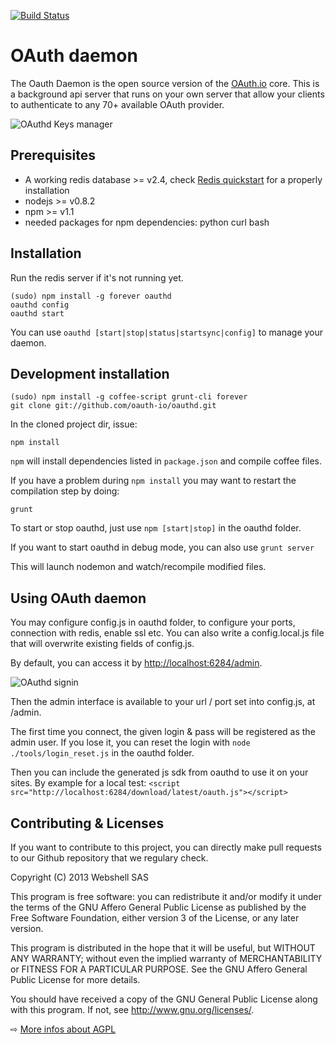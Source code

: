<a href="http://travis-ci.org/oauth-io/oauthd"><img src="https://secure.travis-ci.org/oauth-io/oauthd.png" alt="Build Status" style="max-width:100%;"></a>

# OAuth daemon

The Oauth Daemon is the open source version of the [OAuth.io](https://oauth.io) core. This is a background api server that runs on your own server that allow your clients to authenticate to any 70+ available OAuth provider.

![OAuthd Keys manager](https://oauth.io/img/oauthd-keymanager.png "Keys manager")

## Prerequisites

- A working redis database >= v2.4, check [Redis quickstart](http://redis.io/topics/quickstart) for a properly installation
- nodejs >= v0.8.2
- npm >= v1.1
- needed packages for npm dependencies: python curl bash

## Installation

Run the redis server if it's not running yet.

	(sudo) npm install -g forever oauthd
	oauthd config
	oauthd start

You can use `oauthd [start|stop|status|startsync|config]` to manage your daemon.

## Development installation

    (sudo) npm install -g coffee-script grunt-cli forever
    git clone git://github.com/oauth-io/oauthd.git

In the cloned project dir, issue:

    npm install

`npm` will install dependencies listed in `package.json` and compile coffee files.

If you have a problem during `npm install` you may want to restart the compilation step by doing:

	grunt

To start or stop oauthd, just use
`npm [start|stop]` in the oauthd folder.

If you want to start oauthd in debug mode, you can also use `grunt server`

This will launch nodemon and watch/recompile modified files.


## Using OAuth daemon

You may configure config.js in oauthd folder, to configure your ports, connection with redis, enable ssl etc.
You can also write a config.local.js file that will overwrite existing fields of config.js.

By default, you can access it by [http://localhost:6284/admin](http://localhost:6284/admin).

![OAuthd signin](https://oauth.io/img/oauthd-signin.png "OAuthd")

Then the admin interface is available to your url / port set into config.js, at /admin.

The first time you connect, the given login & pass will be registered as the admin user. If you lose it, you can reset the login with `node ./tools/login_reset.js` in the oauthd folder.

Then you can include the generated js sdk from oauthd to use it on your sites. By example for a local test:
`<script src="http://localhost:6284/download/latest/oauth.js"></script>`


## Contributing & Licenses

If you want to contribute to this project, you can directly make pull requests to our Github repository that we regulary check.

Copyright (C) 2013 Webshell SAS

This program is free software: you can redistribute it and/or modify
it under the terms of the GNU Affero General Public License as published by
the Free Software Foundation, either version 3 of the License, or
any later version.

This program is distributed in the hope that it will be useful,
but WITHOUT ANY WARRANTY; without even the implied warranty of
MERCHANTABILITY or FITNESS FOR A PARTICULAR PURPOSE. See the
GNU Affero General Public License for more details.

You should have received a copy of the GNU General Public License
along with this program. If not, see <http://www.gnu.org/licenses/>.

⇨ [More infos about AGPL](http://www.tldrlegal.com/license/gnu-affero-general-public-license-v3-%28agpl-3.0%29)
